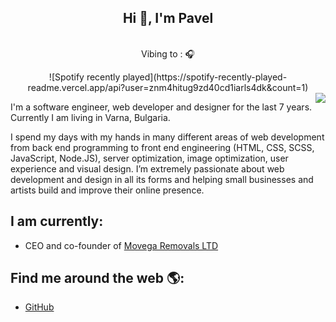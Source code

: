 <div align="center" width="50">
<h2 align="center">Hi 👋, I'm Pavel</h2>
<br> Vibing to : 🎧  </strong></p>
 ![Spotify recently played](https://spotify-recently-played-readme.vercel.app/api?user=znm4hitug9zd40cd1iarls4dk&count=1) 
 <br>
</div>

<img align="right" src="https://github-readme-stats.vercel.app/api?username=perov93&hide_title=false">

I'm a software engineer, web developer and designer for the last 7 years. Currently I am living in Varna, Bulgaria.

I spend my days with my hands in many different areas of web development from back end programming to front end engineering (HTML, CSS, SCSS, JavaScript, Node.JS), server optimization, image optimization, user experience and visual design. I’m extremely passionate about web development and design in all its forms and helping small businesses and artists build and improve their online presence.

## I am currently:
 - CEO and co-founder of [Movega Removals LTD](https://www.movega.co.uk)
## Find me around the web 🌎:
 - [GitHub](https://github.com/perov93)

